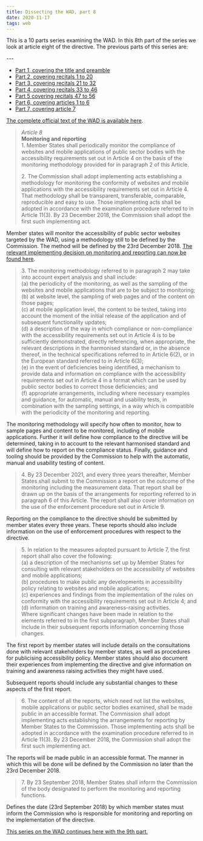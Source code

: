 ```yaml
---
title: Dissecting the WAD, part 8
date: 2020-11-17
tags: web
---
```


<p>This is a 10 parts series examining the WAD. In this 8th part of the series we look at article eight of the directive. The previous parts of this series are:</p>
---

<ul>
    <li><a href="/posts/dissecting-the-wad-part-1/">Part 1, covering the title and preamble</a>&nbsp;</li>
    <li><a href="/posts/dissecting-the-wad-part-2/">Part 2, covering recitals 1 to 20</a>&nbsp;</li>
    <li><a href="/posts/dissecting-the-wad-part-3/">Part 3, covering recitals 21 to 32</a></li>
    <li><a href="/posts/dissecting-the-wad-part-4/">Part 4, covering recitals 33 to 46</a></li>
    <li><a href="/posts/dissecting-the-wad-part-5/">Part 5 covering recitals 47 to 56</a>&nbsp;</li>
    <li><a href="/posts/dissecting-the-wad-part-6/">Part 6, covering articles 1 to 6</a></li>
    <li><a href="/posts/dissecting-the-wad-part-7/">Part 7, covering article 7</a></li>
</ul>

<p><a href="https://eur-lex.europa.eu/eli/dir/2016/2102/oj">The complete official text of the WAD is available here</a>.</p>



<blockquote><p><em>Article 8</em><br><strong>Monitoring and reporting</strong><br>1. Member States shall periodically monitor the compliance of websites and mobile applications of public sector bodies with the accessibility requirements set out in Article 4 on the basis of the monitoring methodology provided for in paragraph 2 of this Article.</p><p>2. The Commission shall adopt implementing acts establishing a methodology for monitoring the conformity of websites and mobile applications with the accessibility requirements set out in Article 4. That methodology shall be transparent, transferable, comparable, reproducible and easy to use. Those implementing acts shall be adopted in accordance with the examination procedure referred to in Article 11(3). By 23 December 2018, the Commission shall adopt the first such implementing act.</p></blockquote>



<p>Member states will monitor the accessibility of public sector websites targeted by the WAD, using a methodology still to be defined by the Commission. The method will be defined by the 23rd December 2018. <a href="https://eur-lex.europa.eu/legal-content/EN/TXT/?uri=pi_com%3AC%282018%296560">The relevant implementing decision on monitoring and reporting can now be found here</a>.</p>



<blockquote><p>3. The monitoring methodology referred to in paragraph 2 may take into account expert analysis and shall include:<br>(a) the periodicity of the monitoring, as well as the sampling of the websites and mobile applications that are to be subject to monitoring;<br>(b) at website level, the sampling of web pages and of the content on those pages;<br>(c) at mobile application level, the content to be tested, taking into account the moment of the initial release of the application and of subsequent functionality updates;<br>(d) a description of the way in which compliance or non-compliance with the accessibility requirements set out in Article 4 is to be sufficiently demonstrated, directly referencing, when appropriate, the relevant descriptions in the harmonised standard or, in the absence thereof, in the technical specifications referred to in Article 6(2), or in the European standard referred to in Article 6(3);<br>(e) in the event of deficiencies being identified, a mechanism to provide data and information on compliance with the accessibility requirements set out in Article 4 in a format which can be used by public sector bodies to correct those deficiencies; and<br>(f) appropriate arrangements, including where necessary examples and guidance, for automatic, manual and usability tests, in combination with the sampling settings, in a way which is compatible with the periodicity of the monitoring and reporting.</p></blockquote>



<p>The monitoring methodology will specify how often to monitor, how to sample pages and content to be monitored, including of mobile applications. Further it will define how compliance to the directive will be determined, taking in to account to the relevant harmonised standard and will define how to report on the compliance status. Finally, guidance and tooling should be provided by the Commission to help with the automatic, manual and usability testing of content.</p>



<blockquote><p>4. By 23 December 2021, and every three years thereafter, Member States shall submit to the Commission a report on the outcome of the monitoring including the measurement data. That report shall be drawn up on the basis of the arrangements for reporting referred to in paragraph 6 of this Article. The report shall also cover information on the use of the enforcement procedure set out in Article 9.</p></blockquote>



<p>Reporting on the compliance to the directive should be submitted by member states every three years. These reports should also include information on the use of enforcement procedures with respect to the directive.</p>



<blockquote><p>5. In relation to the measures adopted pursuant to Article 7, the first report shall also cover the following: <br>(a) a description of the mechanisms set up by Member States for consulting with relevant stakeholders on the accessibility of websites and mobile applications;<br>(b) procedures to make public any developments in accessibility policy relating to websites and mobile applications;<br>(c) experiences and findings from the implementation of the rules on conformity with the accessibility requirements set out in Article 4; and<br>(d) information on training and awareness-raising activities.<br>Where significant changes have been made in relation to the elements referred to in the first subparagraph, Member States shall include in their subsequent reports information concerning those changes.</p></blockquote>



<p>The first report by member states will include details on the consultations done with relevant stakeholders by member states, as well as procedures for publicising accessibility policy.  Member states should also document their experiences from implementing the directive and give information on training and awareness raising activities they might have used.</p>



<p>Subsequent reports should include any substantial changes to these aspects of the first report.</p>



<blockquote><p>6. The content of all the reports, which need not list the websites, mobile applications or public sector bodies examined, shall be made public in an accessible format. The Commission shall adopt implementing acts establishing the arrangements for reporting by Member States to the Commission. Those implementing acts shall be adopted in accordance with the examination procedure referred to in Article 11(3). By 23 December 2018, the Commission shall adopt the first such implementing act.</p></blockquote>



<p>The reports will be made public in an accessible format. The manner in which this will be done will be defined by the Commission no later than the 23rd December 2018.</p>



<blockquote><p>7. By 23 September 2018, Member States shall inform the Commission of the body designated to perform the monitoring and reporting functions.</p></blockquote>



<p>Defines the date (23rd September 2018) by which member states must inform the Commission who is responsible for monitoring and reporting on the implementation of the directive.</p>



<p><a href="/posts/dissecting-the-wad-part-9/">This series on the WAD continues here with the 9th part.</a></p>